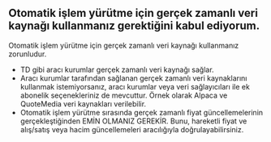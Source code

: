 ## Otomatik işlem yürütme için gerçek zamanlı veri kaynağı kullanmanız gerektiğini kabul ediyorum.

Otomatik işlem yürütme için gerçek zamanlı veri kaynağı kullanmanız zorunludur.
- TD gibi aracı kurumlar gerçek zamanlı veri kaynağı sağlar.
- Aracı kurumlar tarafından sağlanan gerçek zamanlı veri kaynaklarını kullanmak istemiyorsanız, aracı kurumlar veya veri sağlayıcıları ile ek abonelik seçenekleriniz de mevcuttur. Örnek olarak Alpaca ve QuoteMedia veri kaynakları verilebilir.
- Otomatik işlem yürütme sırasında gerçek zamanlı fiyat güncellemelerinin gerçekleştiğinden EMİN OLMANIZ GEREKİR. Bunu, hareketli fiyat ve alış/satış veya hacim güncellemeleri aracılığıyla doğrulayabilirsiniz.

